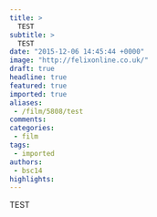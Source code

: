 ```yaml
---
title: >
  TEST
subtitle: >
  TEST
date: "2015-12-06 14:45:44 +0000"
image: "http://felixonline.co.uk/"
draft: true
headline: true
featured: true
imported: true
aliases:
 - /film/5808/test
comments:
categories:
 - film
tags:
 - imported
authors:
 - bsc14
highlights:
---
```


TEST
